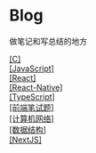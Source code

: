 # Blog

做笔记和写总结的地方

[[C]](./docs/C.md)  
[[JavaScript]](./docs/JavaScript.md)  
[[React]](./docs/React.md)  
[[React-Native]](./docs/ReactNative.md)  
[[TypeScript]](./docs/TypeScript.md)  
[[前端笔试题]](./docs/前端笔试题.md)  
[[计算机网络]](./docs/计算机网络.md)  
[[数据结构]](./docs/数据结构.md)  
[[NextJS]](./docs/NextJs.md)

<!-- [[Webpack]](./docs/Webpack.md)   -->

